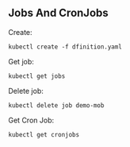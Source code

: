 ## Jobs And CronJobs
Create:
```shell
kubectl create -f dfinition.yaml
```
Get job:
```shell
kubectl get jobs
```
Delete job:
```shell
kubectl delete job demo-mob
```
Get Cron Job:
```shell
kubectl get cronjobs
```
